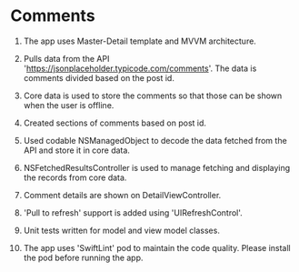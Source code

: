 # Comments

1. The app uses Master-Detail template and MVVM architecture.

2. Pulls data from the API 'https://jsonplaceholder.typicode.com/comments'. The data is comments divided based on the post id.

3. Core data is used to store the comments so that those can be shown when the user is offline.

3. Created sections of comments based on post id.

4. Used codable NSManagedObject to decode the data fetched from the API and store it in core data.

5. NSFetchedResultsController is used to manage fetching and displaying the records from core data.

6. Comment details are shown on DetailViewController.

7. 'Pull to refresh' support is added using 'UIRefreshControl'.

8. Unit tests written for model and view model classes.

9. The app uses 'SwiftLint' pod to maintain the code quality. Please install the pod before running the app.
